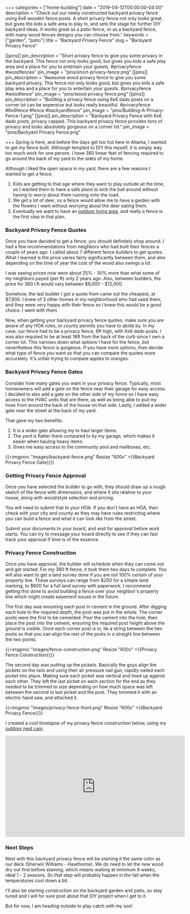 +++
categories = ["home-building"]
date = "2019-04-12T00:00:00-04:00"
description = "Check out our newly constructed backyard privacy fence using 6x6 wooden fence posts.  A short privacy fence not only looks great, but gives the kids a safe area to play in, and sets the stage for further DIY backyard ideas. It works great as a patio fence, or as a backyard fence, with many wood fences designs you can choose from."
keywords = ["garden", "patio"]
title = "Backyard Privacy Fence"
slug = "Backyard Privacy Fence"

[[pins]]
pin_description = "Short privacy fence to give you some privacy in the backyard.  This fence not only looks good, but gives you kids a safe play area and a place for you to entertain your guests. #privacyfence #woodfences"
pin_image = "pins/short-privacy-fence.png"
[[pins]]
pin_description = "Awesome wood privacy fence to give you some backyard privacy.  This fence not only looks good, but gives you kids a safe play area and a place for you to entertain your guests. #privacyfence #woodfence"
pin_image = "pins/wood privacy fence.png"
[[pins]]
pin_description = "Building a privacy fence using 6x6 dado posts on a corner lot can be expensive but looks really beautiful. #privacyfence #6x6fence #fence #backyardfence"
pin_image = "pins/Building-A-Privacy-Fence-1.png"
[[pins]]
pin_description = "Backyard Privacy Fence with 6x6 dado posts, privacy capped.  This backyard privacy fence provides tons of privacy and looks absolutely gorgeous on a corner lot."
pin_image = "pins/Backyard Privacy Fence.png"

+++
Spring is here, and before the days get too hot here in Atlanta, I wanted to get my fence built.  Although tempted to DIY this myself, it is simply way too much work for one person.  I have 380 linear feet of fencing required to go around the back of my yard to the sides of my home.

Although I liked the open space in my yard, there are a few reasons I wanted to get a fence.

1. Kids are getting to that age where they want to play outside all the time, so I wanted them to have a safe place to kick the ball around without having to worry about them running onto the road.
2. We get a lot of deer, so a fence would allow me to have a garden with the flowers I want without worrying about the deer eating them.
3. Eventually we want to have an [outdoor living area](https://www.pinterest.com/drawbuildplay/outdoor-living/ "Outdoor Living Area"), and really a fence is the first step in that plan.

### Backyard Privacy Fence Quotes

Once you have decided to get a fence, you should definitely shop around.  I had a few recommendations from neighbors who had built their fences a couple of years ago.  I called about 7 different fence builders to get quotes.  What I learned is the price varies fairly significantly between them, and also depending on the time of year the cost of the wood also swings a lot.

I was seeing prices now were about 25% - 30% more than what some of my neighbors payed (per ft) only 2 years ago.  Also, between builders, the price for 380 l.ft would vary between $9,000 - $12,000.

Somehow, the last builder I got a quote from came out the cheapest, at $7,900.  I knew of 3 other homes in my neighborhood who had used them, and they were very happy with their fence so I knew this would be a good choice.  I went with them.

Now, when getting your backyard privacy fence quotes, make sure you are aware of any HOA rules, or county permits you have to abide by.  In my case, our fence had to be a privacy fence, 6ft high, with 6x6 dado posts.  I was also required to be at least 18ft from the back of the curb since I own a corner lot.  This narrows down what options I have for the fence, but nevertheless this fence is gorgeous.  If you have more options, then decide what type of fence you want so that you can compare the quotes more accurately.  It's unfair trying to compare apples to oranges.

### Backyard Privacy Fence Gates

Consider how many gates you want in your privacy fence.  Typically, most homeowners will add a gate on the fence near their garage for easy access.  I decided to also add a gate on the other side of my home so I have easy access to the HVAC units that are there, as well as being able to pull my hose from around the back of the house on that side.  Lastly, I added a wider gate near the street at the back of my yard.  

That gave my two benefits:

1. It is a wider gate allowing my to haul larger items.
2. The yard is flatter there compared to by my garage, which makes it easier when hauling heavy items.
3. Gives me easy access to the community pool and mailboxes, etc.

{{<imgproc "images/backyard-fence.png" Resize "600x" >}}Backyard Privacy Fence Gate{{</imgproc>}} 

### Getting Privacy Fence Approval

Once you have selected the builder to go with, they should draw up a rough sketch of the fence with dimensions, and where it sits relative to your house, along with wood/style selection and pricing.

You will need to submit that to your HOA.  If you don't have an HOA, then check with your city and county as they may have rules restricting where you can build a fence and what it can look like from the street.

Submit your documents to your board, and wait for approval before work starts.  You can try to message your board directly to see if they can fast track your approval if time is of the essence.

### Privacy Fence Construction

Once you have approval, the builder will schedule when they can come out and get started.  For my 380 ft fence, it took them two days to complete.  You will also want to get a land survey done if you are not 100% certain of your property line.  These surveys can range from $200 for a simple land marking, to $600 for a full land survey with paperwork.  I recommend getting this done to avoid building a fence over your neighbor's property line which might create easement issues in the future.

The first day was mounting each post in cement in the ground.  After digging each hole to the required depth, the post was put in the whole.  The corner posts were the first to be cemented.  Pour the cement into the hole, then place the post into the cement, ensuring the required post height above the ground is visible.  Once each corner post is in, tie a string between the two posts so that you can align the rest of the posts in a straight line between the two points.

{{<imgproc "images/fence-construction.png" Resize "600x" >}}Privacy Fence Construction{{</imgproc>}} 

The second day was putting up the pickets. Basically the guys align the pickets on the rails and using their air pressure nail gun, rapidly nailed each picket into place.  Making sure each picket was vertical and lined up against each other.  They left the last picket on each section for the end as they needed to be trimmed to size depending on how much space was left between the second to last picket and the post.  They trimmed it with an electric hand saw, and attached it.

{{<imgproc "images/privacy-fence-front.png" Resize "600x" >}}Backyard Privacy Fence{{</imgproc>}} 

I created a cool timelapse of my privacy fence construction below, using my [outdoor nest cam](https://www.drawbuildplay.com/blog/10-best-smart-home-tech-for-your-home/ "Outdoor Nest Cam").

<p style="text-align:center;"><iframe width="560" height="315" src="https://www.youtube.com/embed/VD1B2ThvssY" frameborder="0" allow="accelerometer; autoplay; encrypted-media; gyroscope; picture-in-picture" allowfullscreen></iframe></p>

### Next Steps

Next with this backyard privacy fence will be staining it the same color as our deck (Sherwin Williams - Hawthorne).  We do need to let the new wood dry out first before staining, which means waiting at minimum 8 weeks, ideal 1 - 2 seasons.  So that step will probably happen in the fall when the temperatures cool down a bit.

I'll also be starting construction on the backyard garden and patio, so stay tuned and I will for sure post about that DIY project when I get to it.

But for now, I am heading outside to play catch with my son!